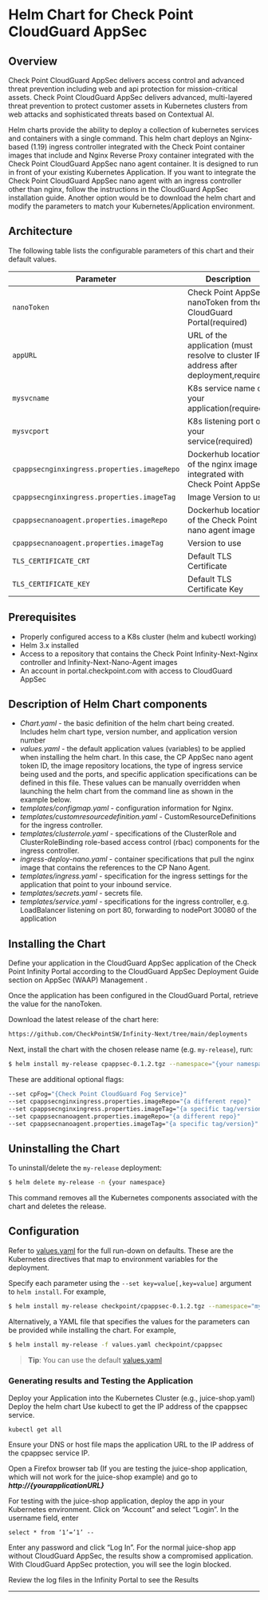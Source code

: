 
# Helm Chart for Check Point CloudGuard AppSec
## Overview
Check Point CloudGuard AppSec delivers access control and advanced threat prevention including web and api protection for mission-critical assets.  Check Point CloudGuard AppSec delivers advanced, multi-layered threat prevention to protect customer assets in Kubernetes clusters from web attacks and sophisticated threats based on Contextual AI.

Helm charts provide the ability to deploy a collection of kubernetes services and containers with a single command. This helm chart deploys an Nginx-based (1.19) ingress controller integrated with the Check Point container images that include and Nginx Reverse Proxy container integrated with the Check Point CloudGuard AppSec nano agent container. It is designed to run in front of your existing Kubernetes Application. If you want to integrate the Check Point CloudGuard AppSec nano agent with an ingress controller other than nginx, follow the instructions in the CloudGuard AppSec installation guide. Another option would be to download the helm chart and modify the parameters to match your Kubernetes/Application environment.
## Architecture
The following table lists the configurable parameters of this chart and their default values.

| Parameter                                                  | Description                                                     | Default                                          |
| ---------------------------------------------------------- | --------------------------------------------------------------- | ------------------------------------------------ |
| `nanoToken`                                           | Check Point AppSec nanoToken from the CloudGuard Portal(required)                             | `034f3d-96093mf-3k43li... `                                          |
| `appURL`                                           | URL of the application (must resolve to cluster IP address after deployment,required)     | `myapp.mycompany.com`                                          |
| `mysvcname`                                           | K8s service name of your application(required)     | `myapp`                         |
| `mysvcport`                                           | K8s listening port of your service(required)     | `8080`                         |
| `cpappsecnginxingress.properties.imageRepo`                                             | Dockerhub location of the nginx image integrated with Check Point AppSec                     | `checkpoint/infinity-next-nginx`                                              |
| `cpappsecnginxingress.properties.imageTag`                                             | Image Version to use                    | `0.1.148370`                                              |
| `cpappsecnanoagent.properties.imageRepo`                                              | Dockerhub location of the Check Point nano agent image              | `checkpoint/infinity-next-nano-agent`                                           |
| `cpappsecnanoagent.properties.imageTag`                                              | Version to use              | `0.1.148370`                                           |
| `TLS_CERTIFICATE_CRT`                                           | Default TLS Certificate               | `Certificate string`                         |
| `TLS_CERTIFICATE_KEY`                                           | Default TLS Certificate Key               | `Certificate Key string`                         | 

## Prerequisites
*   Properly configured access to a K8s cluster (helm and kubectl working)
*   Helm 3.x installed
*   Access to a repository that contains the Check Point Infinity-Next-Nginx controller and Infinity-Next-Nano-Agent images
*   An account in portal.checkpoint.com with access to CloudGuard AppSec

## Description of Helm Chart components
*   _Chart.yaml_ \- the basic definition of the helm chart being created. Includes helm chart type, version number, and application version number 
*   _values.yaml_ \- the default application values (variables) to be applied when installing the helm chart. In this case, the CP AppSec nano agent token ID, the image repository locations, the type of ingress service being used and the ports, and specific application specifications can be defined in this file. These values can be manually overridden when launching the helm chart from the command line as shown in the example below.
*   _templates/configmap.yaml_ \- configuration information for Nginx.
*   _templates/customresourcedefinition.yaml_ \- CustomResourceDefinitions for the ingress controller.
*   _templates/clusterrole.yaml_ \- specifications of the ClusterRole and ClusterRoleBinding role-based access control (rbac) components for the ingress controller.
*   _ingress-deploy-nano.yaml_ \- container specifications that pull the nginx image that contains the references to the CP Nano Agent.
*   _templates/ingress.yaml_ \- specification for the ingress settings for the application that point to your inbound service.
*   _templates/secrets.yaml_ \- secrets file.
*   _templates/service.yaml_ \- specifications for the ingress controller, e.g. LoadBalancer listening on port 80, forwarding to nodePort 30080 of the application 
## Installing the Chart 
Define your application in the CloudGuard AppSec application of the Check Point Infinity Portal according to the CloudGuard AppSec Deployment Guide section on AppSec (WAAP) Management .

Once the application has been configured in the CloudGuard Portal, retrieve the value for the nanoToken.

Download the latest release of the chart here:
```bash
https://github.com/CheckPointSW/Infinity-Next/tree/main/deployments
```
Next, install the chart with the chosen release name (e.g. `my-release`), run:

```bash
$ helm install my-release cpappsec-0.1.2.tgz --namespace="{your namespace}" --set nanoToken="{your AppSec token string here}" --set appURL="{your appURL}" --set mysvcname="{your app Service Name}" --set mysvcport="{your app service port}" 
```
These are additional optional flags:
```bash
--set cpFog="{Check Point CloudGuard Fog Service}"
--set cpappsecnginxingress.properties.imageRepo="{a different repo}"
--set cpappsecnginxingress.properties.imageTag="{a specific tag/version}"
--set cpappsecnanoagent.properties.imageRepo="{a different repo}"
--set cpappsecnanoagent.properties.imageTag="{a specific tag/version}"
```
## Uninstalling the Chart
To uninstall/delete the `my-release` deployment:
```bash
$ helm delete my-release -n {your namespace}
```
This command removes all the Kubernetes components associated with the chart and deletes the release.

## Configuration

Refer to [values.yaml](values.yaml) for the full run-down on defaults. These are the Kubernetes directives that map to environment variables for the deployment.

Specify each parameter using the `--set key=value[,key=value]` argument to `helm install`. For example,

```bash
$ helm install my-release checkpoint/cpappsec-0.1.2.tgz --namespace="myns" --set nanoToken="4339fab-..." --set appURL="myapp.mycompany.com" --set mysvcname="myapp" --set mysvcport="8080" 
```
Alternatively, a YAML file that specifies the values for the parameters can be provided while installing the chart. For example,

```bash
$ helm install my-release -f values.yaml checkpoint/cpappsec
```
> **Tip**: You can use the default [values.yaml](values.yaml)

### Generating results and Testing the Application

Deploy your Application into the Kubernetes Cluster (e.g., juice-shop.yaml)
Deploy the helm chart
Use kubectl to get the IP address of the cpappsec service.
```
kubectl get all
```

Ensure your DNS or host file maps the application URL to the IP address of the cpappsec service IP. 

Open a Firefox browser tab (If you are testing the juice-shop application, which will not work for the juice-shop example) and go to _**http://{yourapplicationURL}**_

For testing with the juice-shop application, deploy the app in your Kubernetes environment. Click on “Account” and select “Login”. In the username field, enter 
```
select * from ‘1’=’1’ --
```
Enter any password and click “Log In”.  For the normal juice-shop app without CloudGuard AppSec, the results show a compromised application. With CloudGuard AppSec protection, you will see the login blocked.

Review the log files in the Infinity Portal to see the Results
* * *
